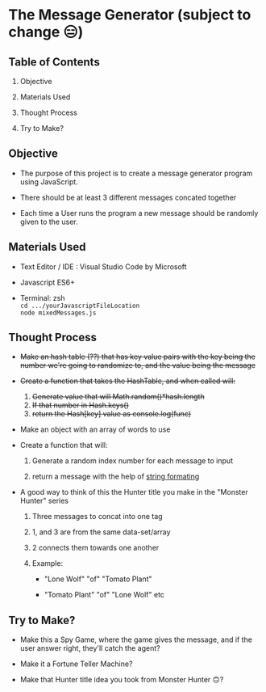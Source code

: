 # The Message Generator  (subject to change :expressionless:)

## **Table of Contents**

1. Objective

2. Materials Used

3. Thought Process

4. Try to Make?

## Objective

+ The purpose of this project is to create a message generator program using JavaScript.

+ There should be at least 3 different messages concated together

+ Each time a User runs the program a new message should be randomly given to the user.

## Materials Used

+ Text Editor / IDE : Visual Studio Code by Microsoft

+ Javascript ES6+

+ Terminal: zsh  \
```cd .../yourJavascriptFileLocation```  \
```node mixedMessages.js```

## Thought Process

+ ~~Make an hash table (??) that has key value pairs with the key being the number we're going to randomize to, and the value being the message~~

+ ~~Create a function that takes the HashTable, and when called will:~~
    1. ~~Generate value that will Math.random()*hash.length~~
    2. ~~If that number in Hash.keys()~~
    3. ~~return the Hash\[key] value as console.log(func)~~

+ Make an object with an array of words to use

+ Create a function that will:
    1. Generate a random index number for each message to input

    2. return a message with the help of [string formating](https://developer.mozilla.org/en-US/docs/Web/JavaScript/Reference/Template_literals)

+ A good way to think of this the Hunter title you make in the "Monster Hunter" series
    1. Three messages to concat into one tag

    2. 1, and 3 are from the same data-set/array

    3. 2 connects them towards one another

    4. Example:

        + "Lone Wolf" "of" "Tomato Plant"

        + "Tomato Plant" "of" "Lone Wolf" etc

## Try to Make?

+ Make this a Spy Game, where the game gives the message, and if the user answer right, they'll catch the agent?

+ Make it a Fortune Teller Machine?

+ Make that Hunter title idea you took from Monster Hunter :upside_down_face:?
